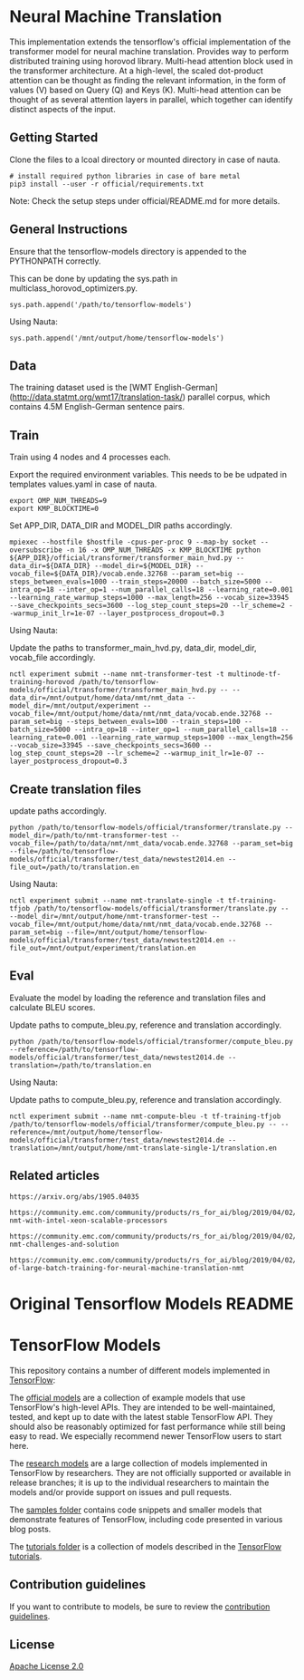 # Neural Machine Translation

This implementation extends the tensorflow's official implementation of the transformer model for neural machine translation. Provides way to perform distributed training using horovod library. Multi-head attention block used in the transformer architecture. At a high-level, the scaled dot-product attention can be thought as finding the relevant information, in the form of values (V) based on Query (Q) and Keys (K). Multi-head attention can be thought of as several attention layers in parallel, which together can identify distinct aspects of the input.


## Getting Started

Clone the files to a lcoal  directory or mounted directory in case of nauta.  

```
# install required python libraries in case of bare metal
pip3 install --user -r official/requirements.txt
```

Note: Check the setup steps under official/README.md for more details.


## General Instructions

Ensure that the tensorflow-models directory is appended to the PYTHONPATH correctly.

This can be done by updating the sys.path in multiclass_horovod_optimizers.py.

```
sys.path.append('/path/to/tensorflow-models')
```

Using Nauta:

```
sys.path.append('/mnt/output/home/tensorflow-models')
```


## Data

The training dataset used is the [WMT English-German] (http://data.statmt.org/wmt17/translation-task/) parallel corpus, which contains 4.5M English-German sentence pairs.

## Train

Train using 4 nodes and 4 processes each.

Export the required environment variables. This needs to be be udpated in templates values.yaml in case of nauta.

```
export OMP_NUM_THREADS=9
export KMP_BLOCKTIME=0
```

Set APP_DIR, DATA_DIR and MODEL_DIR paths accordingly.

```
mpiexec --hostfile $hostfile -cpus-per-proc 9 --map-by socket --oversubscribe -n 16 -x OMP_NUM_THREADS -x KMP_BLOCKTIME python ${APP_DIR}/official/transformer/transformer_main_hvd.py --data_dir=${DATA_DIR} --model_dir=${MODEL_DIR} --vocab_file=${DATA_DIR}/vocab.ende.32768 --param_set=big --steps_between_evals=1000 --train_steps=20000 --batch_size=5000 --intra_op=18 --inter_op=1 --num_parallel_calls=18 --learning_rate=0.001 --learning_rate_warmup_steps=1000 --max_length=256 --vocab_size=33945 --save_checkpoints_secs=3600 --log_step_count_steps=20 --lr_scheme=2 --warmup_init_lr=1e-07 --layer_postprocess_dropout=0.3
```

Using Nauta:

Update the paths to transformer_main_hvd.py, data_dir, model_dir, vocab_file accordingly.

```
nctl experiment submit --name nmt-transformer-test -t multinode-tf-training-horovod /path/to/tensorflow-models/official/transformer/transformer_main_hvd.py -- --data_dir=/mnt/output/home/data/nmt/nmt_data --model_dir=/mnt/output/experiment --vocab_file=/mnt/output/home/data/nmt/nmt_data/vocab.ende.32768 --param_set=big --steps_between_evals=100 --train_steps=100 --batch_size=5000 --intra_op=18 --inter_op=1 --num_parallel_calls=18 --learning_rate=0.001 --learning_rate_warmup_steps=1000 --max_length=256 --vocab_size=33945 --save_checkpoints_secs=3600 --log_step_count_steps=20 --lr_scheme=2 --warmup_init_lr=1e-07 --layer_postprocess_dropout=0.3

```

## Create translation files

update paths accordingly.

```
python /path/to/tensorflow-models/official/transformer/translate.py --model_dir=/path/to/nmt-transformer-test --vocab_file=/path/to/data/nmt/nmt_data/vocab.ende.32768 --param_set=big --file=/path/to/tensorflow-models/official/transformer/test_data/newstest2014.en --file_out=/path/to/translation.en
```

Using Nauta:

```
nctl experiment submit --name nmt-translate-single -t tf-training-tfjob /path/to/tensorflow-models/official/transformer/translate.py -- --model_dir=/mnt/output/home/nmt-transformer-test --vocab_file=/mnt/output/home/data/nmt/nmt_data/vocab.ende.32768 --param_set=big --file=/mnt/output/home/tensorflow-models/official/transformer/test_data/newstest2014.en --file_out=/mnt/output/experiment/translation.en
```

## Eval

Evaluate the model by loading the reference and translation files and calculate BLEU scores.

Update paths to compute_bleu.py, reference and translation accordingly.

```
python /path/to/tensorflow-models/official/transformer/compute_bleu.py
--reference=/path/to/tensorflow-models/official/transformer/test_data/newstest2014.de --translation=/path/to/translation.en
```


Using Nauta:

Update paths to compute_bleu.py, reference and translation accordingly.

```
nctl experiment submit --name nmt-compute-bleu -t tf-training-tfjob /path/to/tensorflow-models/official/transformer/compute_bleu.py -- --reference=/mnt/output/home/tensorflow-models/official/transformer/test_data/newstest2014.de --translation=/mnt/output/home/nmt-translate-single-1/translation.en

```


## Related articles
  
	https://arxiv.org/abs/1905.04035

	https://community.emc.com/community/products/rs_for_ai/blog/2019/04/02/scaling-nmt-with-intel-xeon-scalable-processors

	https://community.emc.com/community/products/rs_for_ai/blog/2019/04/02/scaling-nmt-challenges-and-solution
    
	https://community.emc.com/community/products/rs_for_ai/blog/2019/04/02/effectiveness-of-large-batch-training-for-neural-machine-translation-nmt




# Original Tensorflow Models README

# TensorFlow Models

This repository contains a number of different models implemented in [TensorFlow](https://www.tensorflow.org):

The [official models](official) are a collection of example models that use TensorFlow's high-level APIs. They are intended to be well-maintained, tested, and kept up to date with the latest stable TensorFlow API. They should also be reasonably optimized for fast performance while still being easy to read. We especially recommend newer TensorFlow users to start here.

The [research models](https://github.com/tensorflow/models/tree/master/research) are a large collection of models implemented in TensorFlow by researchers. They are not officially supported or available in release branches; it is up to the individual researchers to maintain the models and/or provide support on issues and pull requests.

The [samples folder](samples) contains code snippets and smaller models that demonstrate features of TensorFlow, including code presented in various blog posts.

The [tutorials folder](tutorials) is a collection of models described in the [TensorFlow tutorials](https://www.tensorflow.org/tutorials/).

## Contribution guidelines

If you want to contribute to models, be sure to review the [contribution guidelines](CONTRIBUTING.md).

## License

[Apache License 2.0](LICENSE)
